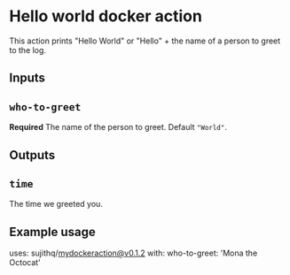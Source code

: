 # Hello world docker action

This action prints "Hello World" or "Hello" + the name of a person to greet to the log.

## Inputs

## `who-to-greet`

**Required** The name of the person to greet. Default `"World"`.

## Outputs

## `time`

The time we greeted you.

## Example usage

uses: sujithq/mydockeraction@v0.1.2
with:
  who-to-greet: 'Mona the Octocat'
